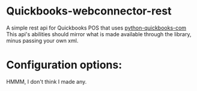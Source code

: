 # Quickbooks-webconnector-rest
A simple rest api for Quickbooks POS that uses [python-quickbooks-com](https://github.com/pcs3rd/python-quickbooks-com)  
This api's abilities should mirror what is made available through the library, minus passing your own xml.
# Configuration options:  
HMMM, I don't think I made any.
